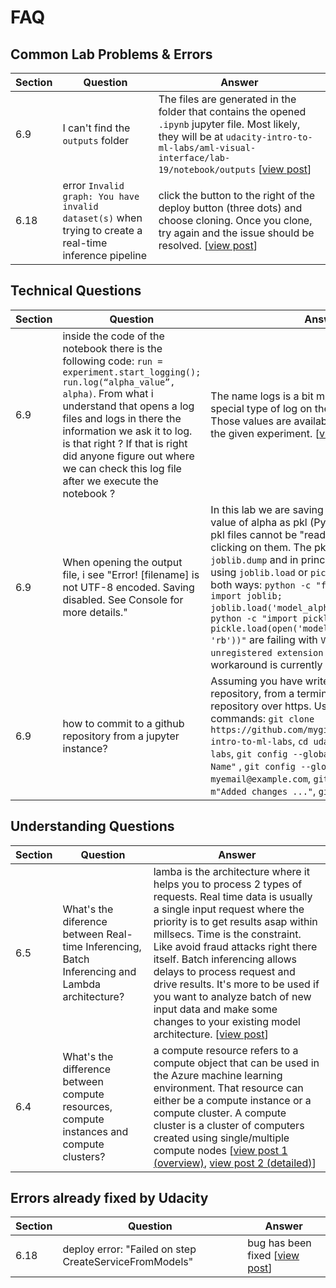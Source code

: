 # FAQ
## Common Lab Problems & Errors
| Section | Question | Answer |
|---------|----------|--------|
|     6.9 | I can't find the `outputs` folder | The files are generated in the folder that contains the opened `.ipynb` jupyter file. Most likely, they will be at `udacity-intro-to-ml-labs/aml-visual-interface/lab-19/notebook/outputs` [[view post](https://microsoftmlchallenge.slack.com/archives/C016D8H6BJR/p1595699977334800?thread_ts=1595699834.334500&cid=C016D8H6BJR)] |
|    6.18 | error `Invalid graph: You have invalid dataset(s)` when trying to create a real-time inference pipeline | click the button to the right of the deploy button (three dots) and choose cloning. Once you clone, try again and the issue should be resolved. [[view post](https://microsoftmlchallenge.slack.com/archives/C016D8H6BJR/p1595857522439400?thread_ts=1595857465.438700&cid=C016D8H6BJR)] | 

## Technical Questions

| Section | Question | Answer |
|---------|----------|--------|
|     6.9 | inside the code of the notebook there is the following code: ```run = experiment.start_logging(); run.log(“alpha_value”, alpha)```. From what i understand that opens a log files and logs in there the information we ask it to log. is that right ? If that is right did anyone figure out where we can check this log file after we execute the notebook ? | The name logs is a bit misleading, but it's a special type of log on the experiment object. Those values are available as "Metrics" under the given experiment. [[view post](https://microsoftmlchallenge.slack.com/archives/C016D8H6BJR/p1595102336147800?thread_ts=1595100329.146000&cid=C016D8H6BJR)] |
|     6.9 | When opening the output file, i see "Error! [filename] is not UTF-8 encoded. Saving disabled. See Console for more details." | In this lab we are saving the models for every value of alpha as pkl (Python pickle) files. The pkl files cannot be "read" into a browser by clicking on them. The pkl files are written using `joblib.dump` and in principle should be readable using `joblib.load` or `pickle.load`. However, both ways: `python -c "from sklearn.externals import joblib; joblib.load('model_alpha_0.1.pkl')"` and `python -c "import pickle; pickle.load(open('model_alpha_0.1.pkl'), 'rb'))"` are failing with `ValueError: unregistered extension code 40` and a workaround is currently unknown. [[view post](https://microsoftmlchallenge.slack.com/archives/C0174DS4R08/p1595873241063300?thread_ts=1595770954.402500&cid=C0174DS4R08)] |
|     6.9 | how to commit to a github repository from a jupyter instance? | Assuming you have write access to the repository, from a terminal, push to the repository over https. Use the following commands: `git clone https://github.com/mygithubusername/udacity-intro-to-ml-labs`, `cd udacity-intro-to-ml-labs`, `git config --global user.name "My Name"` , `git config --global user.email myemail@example.com`, `git add .`, `git commit -m"Added changes ..."`, `git push`. [[git tutorial](https://www.youtube.com/channel/UCshmCws1MijkZLMkPmOmzbQ)] 


## Understanding Questions
| Section | Question | Answer |
|---------|----------|--------|
|     6.5 | What's the diference between Real-time Inferencing, Batch Inferencing and Lambda architecture? | lamba is the architecture where it helps you to process 2 types of requests. Real time data is usually a single input request where the priority is to get results  asap within millsecs. Time is the constraint. Like avoid fraud attacks right there itself. Batch inferencing allows delays to process request and drive results. It's more to be used if you want to analyze batch of new input data and make some changes to your existing model architecture. [[view post](https://microsoftmlchallenge.slack.com/archives/C016D8H6BJR/p1595868804463200?thread_ts=1595868551.462000&cid=C016D8H6BJR)]
|     6.4 | What's the difference between compute resources, compute instances and compute clusters? | a compute resource refers to a compute object that can be used in the Azure machine learning environment. That resource can either be a compute instance or a compute cluster.   A compute cluster is a cluster of computers created using single/multiple compute nodes [[view post 1 (overview)](https://microsoftmlchallenge.slack.com/archives/C016D8H6BJR/p1595832933429000?thread_ts=1595830898.428800&cid=C016D8H6BJR), [view post 2 (detailed)](https://microsoftmlchallenge.slack.com/archives/C0171MB80FP/p1595918534474500)] |

## Errors already fixed by Udacity
| Section | Question | Answer |
|---------|----------|--------|
|    6.18 | deploy error: "Failed on step CreateServiceFromModels" | bug has been fixed [[view post](https://microsoftmlchallenge.slack.com/archives/C016D8H6BJR/p1595356166207200?thread_ts=1594546510.490300&cid=C016D8H6BJR)]